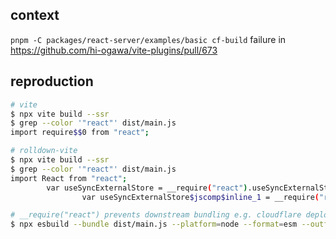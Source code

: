 ## context

`pnpm -C packages/react-server/examples/basic cf-build` failure in https://github.com/hi-ogawa/vite-plugins/pull/673

## reproduction

```sh
# vite
$ npx vite build --ssr
$ grep --color '"react"' dist/main.js
import require$$0 from "react";

# rolldown-vite
$ npx vite build --ssr
$ grep --color '"react"' dist/main.js
import React from "react";
        var useSyncExternalStore = __require("react").useSyncExternalStore;
                var useSyncExternalStore$jscomp$inline_1 = __require("react").useSyncExternalStore;

# __require("react") prevents downstream bundling e.g. cloudflare deployment
$ npx esbuild --bundle dist/main.js --platform=node --format=esm --outfile=dist/main-esbuild.js
```
